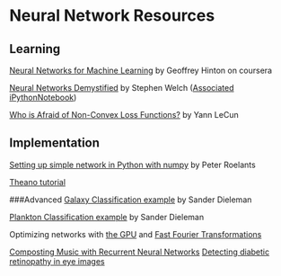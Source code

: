 Neural Network Resources
========================

Learning
--------
[Neural Networks for Machine Learning](https://class.coursera.org/neuralnets-2012-001/lecture) by Geoffrey Hinton on coursera

[Neural Networks Demystified](https://www.youtube.com/playlist?list=PL5t4_3NCwW7fgzk4FI3h1PdFxlHcyitxR) by Stephen Welch
([Associated iPythonNotebook](http://nbviewer.ipython.org/github/stephencwelch/Neural-Networks-Demysitifed/tree/master/))

[Who is Afraid of Non-Convex Loss Functions?](http://videolectures.net/eml07_lecun_wia/) by Yann LeCun


Implementation
--------------
[Setting up simple network in Python with numpy](http://peterroelants.github.io/posts/neural_network_implementation_part01/) by Peter Roelants

[Theano tutorial](http://deeplearning.net/software/theano/tutorial/index.html)

###Advanced
[Galaxy Classification example](http://benanne.github.io/2014/04/16/galaxy-zoo-code.html) by Sander Dieleman

[Plankton Classification example](http://benanne.github.io/2015/03/17/plankton.html) by Sander Dieleman

Optimizing networks with [the GPU](http://benanne.github.io/2014/04/03/faster-convolutions-in-theano.html) and [Fast Fourier Transformations](http://benanne.github.io/2014/05/12/fft-convolutions-in-theano.html)

[Composting Music with Recurrent Neural Networks](http://www.hexahedria.com/2015/08/03/composing-music-with-recurrent-neural-networks/)
[Detecting diabetic retinopathy in eye images](http://jeffreydf.github.io/diabetic-retinopathy-detection/)
